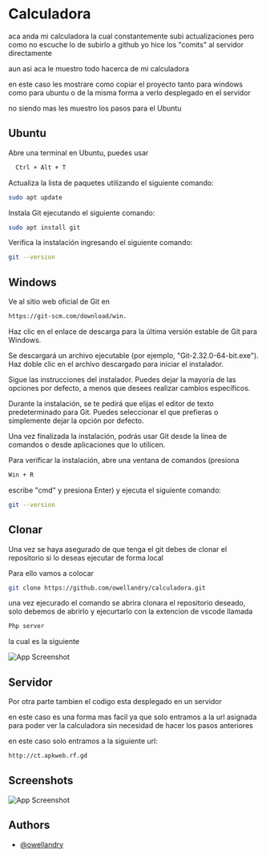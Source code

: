 
# Calculadora

aca anda mi calculadora 
la cual constantemente subi actualizaciones 
pero como no escuche lo de subirlo a github 
yo hice los "comits" al servidor directamente 

aun asi aca le muestro todo hacerca de mi calculadora

en este caso les mostrare como copiar el proyecto tanto para windows como para ubuntu
o de la misma forma a verlo desplegado en el servidor

no siendo mas les muestro los pasos para el Ubuntu
## Ubuntu 


Abre una terminal en Ubuntu, puedes usar 

```bash
  Ctrl + Alt + T
```

Actualiza la lista de paquetes utilizando el siguiente comando:

```bash
sudo apt update
```

Instala Git ejecutando el siguiente comando:

```bash
sudo apt install git
```

Verifica la instalación ingresando el siguiente comando:

```bash
git --version
```

## Windows


Ve al sitio web oficial de Git en 

```bash
https://git-scm.com/download/win.
```

Haz clic en el enlace de descarga para la última versión estable de Git para Windows.

Se descargará un archivo ejecutable (por ejemplo, "Git-2.32.0-64-bit.exe"). Haz doble clic en el archivo descargado para iniciar el instalador.

Sigue las instrucciones del instalador. Puedes dejar la mayoría de las opciones por defecto, a menos que desees realizar cambios específicos.

Durante la instalación, se te pedirá que elijas el editor de texto predeterminado para Git. Puedes seleccionar el que prefieras o simplemente dejar la opción por defecto.

Una vez finalizada la instalación, podrás usar Git desde la línea de comandos o desde aplicaciones que lo utilicen.

Para verificar la instalación, abre una ventana de comandos (presiona 
```bash
Win + R
```
escribe "cmd" y presiona Enter) y ejecuta el siguiente comando:

```bash
git --version
```
## Clonar

Una vez se haya asegurado de que tenga el git 
debes de clonar el repositorio si lo deseas ejecutar de forma local

Para ello vamos a colocar 

```bash
git clone https://github.com/owellandry/calculadora.git
```

una vez ejecurado el comando se abrira clonara el repositorio deseado, solo debemos de abrirlo y ejecurtarlo con la extencion de vscode llamada 

```bash
Php server
```

la cual es la siguiente


![App Screenshot](https://media.discordapp.net/attachments/1055292395505332336/1116342762439184484/image.png)


## Servidor

Por otra parte tambien el codigo esta desplegado en un servidor

en este caso es una forma mas facil ya que solo entramos a la url asignada para poder ver la calculadora sin necesidad de hacer los pasos anteriores 

en este caso solo entramos a la siguiente url:

```bash
http://ct.apkweb.rf.gd
```
## Screenshots

![App Screenshot](https://media.discordapp.net/attachments/1055292395505332336/1116338929952624730/image.png)


## Authors

- [@owellandry](https://www.github.com/owellandry)

